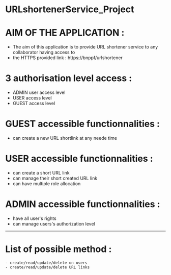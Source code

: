 # URLshortenerService_Project

# AIM OF THE APPLICATION :
 - The aim of this application is to provide URL shortener service to any collaborator having access to 
 - the HTTPS provided link : https://bnppf/urlshortener

# 3 authorisation level access :
 - ADMIN user access level
 - USER access level
 - GUEST access level

# GUEST accessible functionnalities :
 - can create a new URL shortlink at any neede time

# USER accessible functionnalities :
 - can create a short URL link
 - can manage their short created URL link
 - can have multiple role allocation

# ADMIN accessible functionnalities :
 - have all user's rights
 - can manage users's authorization level

--------------------------------------

# List of possible method :
	- create/read/update/delete on users
	- create/read/update/delete URL links


